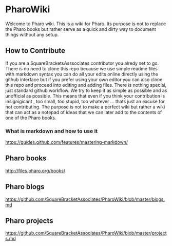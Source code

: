 # PharoWiki
Welcome to Pharo wiki. This is a wiki for Pharo. Its purpose is not to replace the Pharo books but rather serve as a quick and dirty way to document things without any setup. 

## How to Contribute
If you are a SquareBracketsAsssociates contributor you alredy set to go. There is no need to clone this repo because we use simple readme files with markdown syntax you can do all your edits online directly using the github interface but if you prefer using your own editor you can also clone this repo and proceed into editing and adding files. There is nothing special, just standard github workflow. We try to keep it as simple as possible and as unofficial as possible. This means that even if you think your contribution is insignigicant , too small, too stupid, too whatever ... thats just an excuse for not contributing. The purpose is not to make a perfect wiki but rather a wiki that can act as a notepad of ideas that we can later add to the contents of one of the Pharo books.

### What is markdown and how to use it

https://guides.github.com/features/mastering-markdown/

## Pharo books

http://files.pharo.org/books/

## Pharo blogs

https://github.com/SquareBracketAssociates/PharoWiki/blob/master/blogs.md
                                                                                                        
## Pharo projects

https://github.com/SquareBracketAssociates/PharoWiki/blob/master/projects.md

